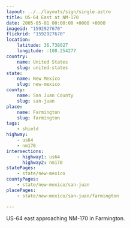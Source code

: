 ```yaml
---
layout: ../../layouts/sign/single.astro
title: US-64 East at NM-170
date: 2005-05-01 00:00:00 +0000 +0000
imageid: "1592927670"
flickrid: "1592927670"
location:
    latitude: 36.738027
    longitude: -108.254277
country:
    name: United States
    slug: united-states
state:
    name: New Mexico
    slug: new-mexico
county:
    name: San Juan County
    slug: san-juan
place:
    name: Farmington
    slug: farmington
tags:
    - shield
highway:
    - us64
    - nm170
intersections:
    - highway1: us64
      highway2: nm170
statePages:
    - state/new-mexico
countyPages:
    - state/new-mexico/san-juan
placePages:
    - state/new-mexico/san-juan/farmington

---
```

US-64 east approaching NM-170 in Farmington.